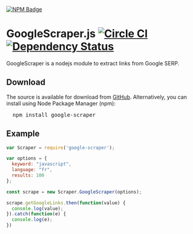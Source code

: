 [![NPM Badge](https://nodei.co/npm/google-scraper.png?downloads=true&downloadRank=true&stars=true)](https://www.npmjs.com/package/google-scraper)

# GoogleScraper.js [![Circle CI](https://circleci.com/gh/jsnomad/Google-Scraper.svg?style=svg)](https://circleci.com/gh/jsnomad/Google-Scraper) [![Dependency Status](https://david-dm.org/jsnomad/Google-Scraper.svg)](https://david-dm.org/jsnomad/Google-Scraper)

GoogleScraper is a nodejs module to extract links from Google SERP.

## Download
The source is available for download from
[GitHub](https://github.com/jsnomad/Google-Scraper).
Alternatively, you can install using Node Package Manager (npm):
<pre>
  npm install google-scraper
</pre>

## Example

```javascript
var Scraper = require('google-scraper');

var options = {
  keyword: "javascript",
  language: "fr",
  results: 100
};

const scrape = new Scraper.GoogleScraper(options);

scrape.getGoogleLinks.then(function(value) {
  console.log(value);
}).catch(function(e) {
  console.log(e);
})
```
